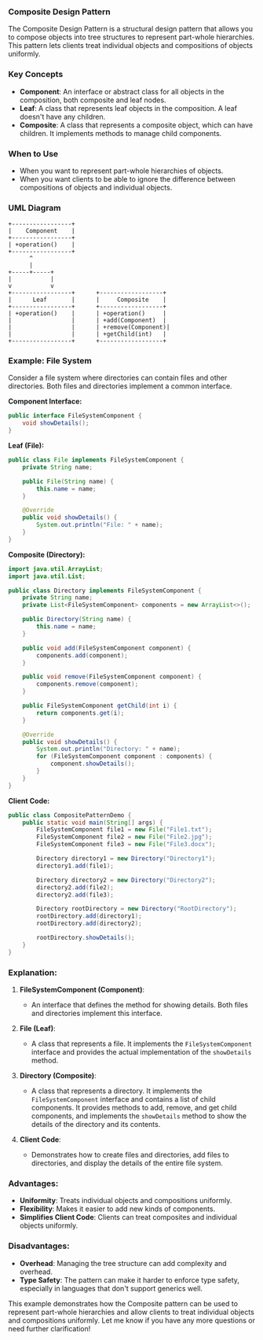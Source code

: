 ### Composite Design Pattern

The Composite Design Pattern is a structural design pattern that allows you to compose objects into tree structures to represent part-whole hierarchies. This pattern lets clients treat individual objects and compositions of objects uniformly.

### Key Concepts

- **Component**: An interface or abstract class for all objects in the composition, both composite and leaf nodes.
- **Leaf**: A class that represents leaf objects in the composition. A leaf doesn't have any children.
- **Composite**: A class that represents a composite object, which can have children. It implements methods to manage child components.

### When to Use

- When you want to represent part-whole hierarchies of objects.
- When you want clients to be able to ignore the difference between compositions of objects and individual objects.

### UML Diagram

```
+-----------------+
|    Component    |
+-----------------+
| +operation()    |
+-----------------+
      ^
      |
+-----+-----+
|           |
v           v
+-----------------+      +------------------+
|      Leaf       |      |     Composite    |
+-----------------+      +------------------+
| +operation()    |      | +operation()     |
|                 |      | +add(Component)  |
|                 |      | +remove(Component)|
|                 |      | +getChild(int)   |
+-----------------+      +------------------+
```

### Example: File System

Consider a file system where directories can contain files and other directories. Both files and directories implement a common interface.

**Component Interface:**
```java
public interface FileSystemComponent {
    void showDetails();
}
```

**Leaf (File):**
```java
public class File implements FileSystemComponent {
    private String name;

    public File(String name) {
        this.name = name;
    }

    @Override
    public void showDetails() {
        System.out.println("File: " + name);
    }
}
```

**Composite (Directory):**
```java
import java.util.ArrayList;
import java.util.List;

public class Directory implements FileSystemComponent {
    private String name;
    private List<FileSystemComponent> components = new ArrayList<>();

    public Directory(String name) {
        this.name = name;
    }

    public void add(FileSystemComponent component) {
        components.add(component);
    }

    public void remove(FileSystemComponent component) {
        components.remove(component);
    }

    public FileSystemComponent getChild(int i) {
        return components.get(i);
    }

    @Override
    public void showDetails() {
        System.out.println("Directory: " + name);
        for (FileSystemComponent component : components) {
            component.showDetails();
        }
    }
}
```

**Client Code:**
```java
public class CompositePatternDemo {
    public static void main(String[] args) {
        FileSystemComponent file1 = new File("File1.txt");
        FileSystemComponent file2 = new File("File2.jpg");
        FileSystemComponent file3 = new File("File3.docx");

        Directory directory1 = new Directory("Directory1");
        directory1.add(file1);

        Directory directory2 = new Directory("Directory2");
        directory2.add(file2);
        directory2.add(file3);

        Directory rootDirectory = new Directory("RootDirectory");
        rootDirectory.add(directory1);
        rootDirectory.add(directory2);

        rootDirectory.showDetails();
    }
}
```

### Explanation:
1. **FileSystemComponent (Component)**:
   - An interface that defines the method for showing details. Both files and directories implement this interface.

2. **File (Leaf)**:
   - A class that represents a file. It implements the `FileSystemComponent` interface and provides the actual implementation of the `showDetails` method.

3. **Directory (Composite)**:
   - A class that represents a directory. It implements the `FileSystemComponent` interface and contains a list of child components. It provides methods to add, remove, and get child components, and implements the `showDetails` method to show the details of the directory and its contents.

4. **Client Code**:
   - Demonstrates how to create files and directories, add files to directories, and display the details of the entire file system.

### Advantages:
- **Uniformity**: Treats individual objects and compositions uniformly.
- **Flexibility**: Makes it easier to add new kinds of components.
- **Simplifies Client Code**: Clients can treat composites and individual objects uniformly.

### Disadvantages:
- **Overhead**: Managing the tree structure can add complexity and overhead.
- **Type Safety**: The pattern can make it harder to enforce type safety, especially in languages that don't support generics well.

This example demonstrates how the Composite pattern can be used to represent part-whole hierarchies and allow clients to treat individual objects and compositions uniformly. Let me know if you have any more questions or need further clarification!